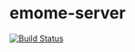 # emome-server
[![Build Status](https://travis-ci.org/emome/emome-server.svg?branch=master)](https://travis-ci.org/emome/emome-server)
